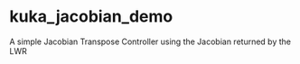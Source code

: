 kuka_jacobian_demo
==================

A simple Jacobian Transpose Controller using the Jacobian returned by the LWR
